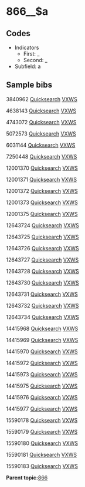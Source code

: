 # 866\_\_$a

## Codes

-   Indicators
    -   First: \_
    -   Second: \_
-   Subfield: a

## Sample bibs

3840962 [Quicksearch](https://search.library.yale.edu/catalog/3840962) [VXWS](http://prodorbis.library.yale.edu:7014/vxws/GetHoldingsService?bibId=3840962)

4638143 [Quicksearch](https://search.library.yale.edu/catalog/4638143) [VXWS](http://prodorbis.library.yale.edu:7014/vxws/GetHoldingsService?bibId=4638143)

4743072 [Quicksearch](https://search.library.yale.edu/catalog/4743072) [VXWS](http://prodorbis.library.yale.edu:7014/vxws/GetHoldingsService?bibId=4743072)

5072573 [Quicksearch](https://search.library.yale.edu/catalog/5072573) [VXWS](http://prodorbis.library.yale.edu:7014/vxws/GetHoldingsService?bibId=5072573)

6031144 [Quicksearch](https://search.library.yale.edu/catalog/6031144) [VXWS](http://prodorbis.library.yale.edu:7014/vxws/GetHoldingsService?bibId=6031144)

7250448 [Quicksearch](https://search.library.yale.edu/catalog/7250448) [VXWS](http://prodorbis.library.yale.edu:7014/vxws/GetHoldingsService?bibId=7250448)

12001370 [Quicksearch](https://search.library.yale.edu/catalog/12001370) [VXWS](http://prodorbis.library.yale.edu:7014/vxws/GetHoldingsService?bibId=12001370)

12001371 [Quicksearch](https://search.library.yale.edu/catalog/12001371) [VXWS](http://prodorbis.library.yale.edu:7014/vxws/GetHoldingsService?bibId=12001371)

12001372 [Quicksearch](https://search.library.yale.edu/catalog/12001372) [VXWS](http://prodorbis.library.yale.edu:7014/vxws/GetHoldingsService?bibId=12001372)

12001373 [Quicksearch](https://search.library.yale.edu/catalog/12001373) [VXWS](http://prodorbis.library.yale.edu:7014/vxws/GetHoldingsService?bibId=12001373)

12001375 [Quicksearch](https://search.library.yale.edu/catalog/12001375) [VXWS](http://prodorbis.library.yale.edu:7014/vxws/GetHoldingsService?bibId=12001375)

12643724 [Quicksearch](https://search.library.yale.edu/catalog/12643724) [VXWS](http://prodorbis.library.yale.edu:7014/vxws/GetHoldingsService?bibId=12643724)

12643725 [Quicksearch](https://search.library.yale.edu/catalog/12643725) [VXWS](http://prodorbis.library.yale.edu:7014/vxws/GetHoldingsService?bibId=12643725)

12643726 [Quicksearch](https://search.library.yale.edu/catalog/12643726) [VXWS](http://prodorbis.library.yale.edu:7014/vxws/GetHoldingsService?bibId=12643726)

12643727 [Quicksearch](https://search.library.yale.edu/catalog/12643727) [VXWS](http://prodorbis.library.yale.edu:7014/vxws/GetHoldingsService?bibId=12643727)

12643728 [Quicksearch](https://search.library.yale.edu/catalog/12643728) [VXWS](http://prodorbis.library.yale.edu:7014/vxws/GetHoldingsService?bibId=12643728)

12643730 [Quicksearch](https://search.library.yale.edu/catalog/12643730) [VXWS](http://prodorbis.library.yale.edu:7014/vxws/GetHoldingsService?bibId=12643730)

12643731 [Quicksearch](https://search.library.yale.edu/catalog/12643731) [VXWS](http://prodorbis.library.yale.edu:7014/vxws/GetHoldingsService?bibId=12643731)

12643732 [Quicksearch](https://search.library.yale.edu/catalog/12643732) [VXWS](http://prodorbis.library.yale.edu:7014/vxws/GetHoldingsService?bibId=12643732)

12643734 [Quicksearch](https://search.library.yale.edu/catalog/12643734) [VXWS](http://prodorbis.library.yale.edu:7014/vxws/GetHoldingsService?bibId=12643734)

14415968 [Quicksearch](https://search.library.yale.edu/catalog/14415968) [VXWS](http://prodorbis.library.yale.edu:7014/vxws/GetHoldingsService?bibId=14415968)

14415969 [Quicksearch](https://search.library.yale.edu/catalog/14415969) [VXWS](http://prodorbis.library.yale.edu:7014/vxws/GetHoldingsService?bibId=14415969)

14415970 [Quicksearch](https://search.library.yale.edu/catalog/14415970) [VXWS](http://prodorbis.library.yale.edu:7014/vxws/GetHoldingsService?bibId=14415970)

14415972 [Quicksearch](https://search.library.yale.edu/catalog/14415972) [VXWS](http://prodorbis.library.yale.edu:7014/vxws/GetHoldingsService?bibId=14415972)

14415973 [Quicksearch](https://search.library.yale.edu/catalog/14415973) [VXWS](http://prodorbis.library.yale.edu:7014/vxws/GetHoldingsService?bibId=14415973)

14415975 [Quicksearch](https://search.library.yale.edu/catalog/14415975) [VXWS](http://prodorbis.library.yale.edu:7014/vxws/GetHoldingsService?bibId=14415975)

14415976 [Quicksearch](https://search.library.yale.edu/catalog/14415976) [VXWS](http://prodorbis.library.yale.edu:7014/vxws/GetHoldingsService?bibId=14415976)

14415977 [Quicksearch](https://search.library.yale.edu/catalog/14415977) [VXWS](http://prodorbis.library.yale.edu:7014/vxws/GetHoldingsService?bibId=14415977)

15590178 [Quicksearch](https://search.library.yale.edu/catalog/15590178) [VXWS](http://prodorbis.library.yale.edu:7014/vxws/GetHoldingsService?bibId=15590178)

15590179 [Quicksearch](https://search.library.yale.edu/catalog/15590179) [VXWS](http://prodorbis.library.yale.edu:7014/vxws/GetHoldingsService?bibId=15590179)

15590180 [Quicksearch](https://search.library.yale.edu/catalog/15590180) [VXWS](http://prodorbis.library.yale.edu:7014/vxws/GetHoldingsService?bibId=15590180)

15590181 [Quicksearch](https://search.library.yale.edu/catalog/15590181) [VXWS](http://prodorbis.library.yale.edu:7014/vxws/GetHoldingsService?bibId=15590181)

15590183 [Quicksearch](https://search.library.yale.edu/catalog/15590183) [VXWS](http://prodorbis.library.yale.edu:7014/vxws/GetHoldingsService?bibId=15590183)

**Parent topic:**[866](../../tags/866/866.md)

